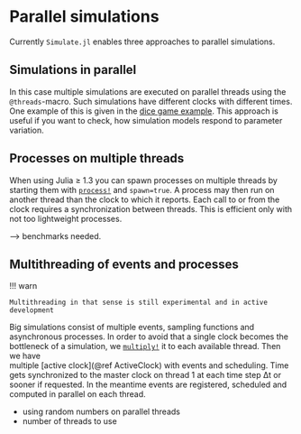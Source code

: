# Parallel simulations

Currently `Simulate.jl` enables three approaches to parallel simulations.

## Simulations in parallel

In this case multiple simulations are executed on parallel threads using the `@threads`-macro. Such simulations have different clocks with different times. One example of this is given in the [dice game example](../examples/dicegame/dicegame.md). This approach is useful if you want to check, how simulation models respond to parameter variation.

## Processes on multiple threads

When using Julia ≥ 1.3 you can spawn processes on multiple threads by starting
them with [`process!`](@ref) and `spawn=true`. A process may then run on another thread than the clock to which it reports. Each call to or from the clock
requires a synchronization between threads. This is efficient only with not
too lightweight processes.

--> benchmarks needed.

## Multithreading of events and processes  

!!! warn

    Multithreading in that sense is still experimental and in active development

Big simulations consist of multiple events, sampling functions and asynchronous
processes. In order to avoid that a single clock becomes the bottleneck of a
simulation, we [`multiply!`](@ref) it to each available thread. Then we have  
multiple [active clock](@ref ActiveClock) with events and scheduling. Time gets
synchronized to the master clock on thread 1 at each time step Δt or sooner if
requested. In the meantime events are registered, scheduled and computed in
parallel on each thread.

- using random numbers on parallel threads
- number of threads to use
